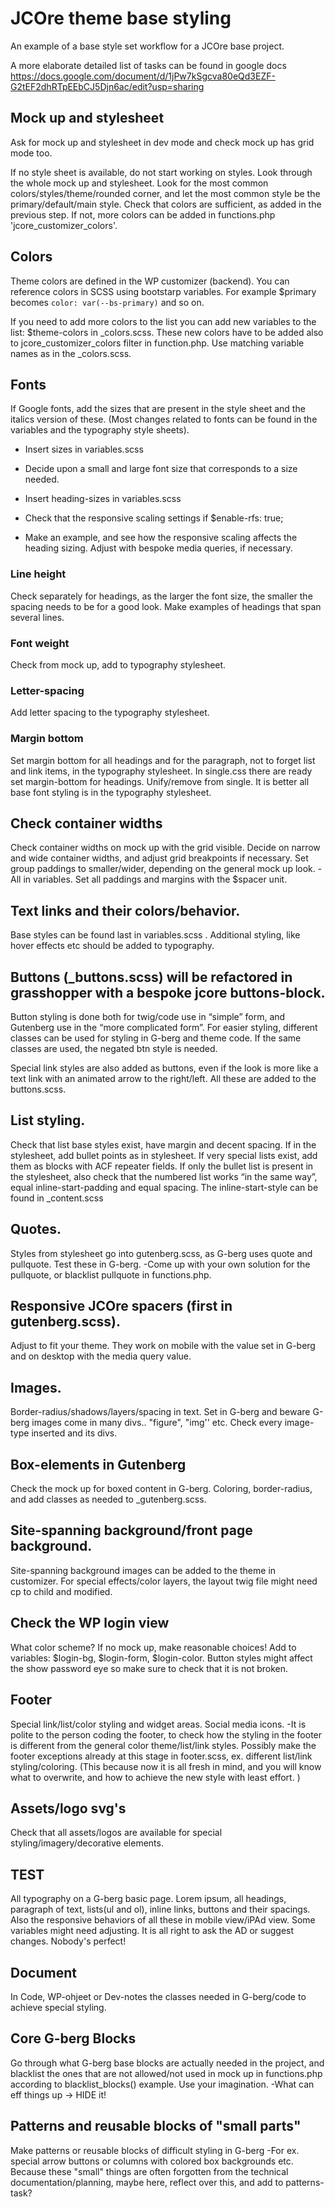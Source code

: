# JCOre theme base styling

An example of a base style set workflow for a JCOre base project.

A more elaborate detailed list of tasks can be found in google docs https://docs.google.com/document/d/1jPw7kSgcva80eQd3EZF-G2tEF2dhRTpEEbCJ5Djn6ac/edit?usp=sharing

## Mock up and stylesheet

Ask for mock up and stylesheet in dev mode and check mock up has grid mode too.

If no style sheet is available, do not start working on styles. Look through the whole mock up and stylesheet. Look for the most common colors/styles/theme/rounded corner, and let the most common style be the primary/default/main style.
Check that colors are sufficient, as added in the previous step. If not, more colors can be added in functions.php 'jcore_customizer_colors'.

## Colors

Theme colors are defined in the WP customizer (backend). You can reference colors in SCSS using bootstarp variables. For example $primary becomes `color: var(--bs-primary)` and so on.

If you need to add more colors to the list you can add new variables to the list: $theme-colors in \_colors.scss. These new colors have to be added also to jcore_customizer_colors filter in function.php. Use matching variable names as in the \_colors.scss.

## Fonts

If Google fonts, add the sizes that are present in the style sheet and the italics version of these. (Most changes related to fonts can be found in the variables and the typography style sheets).

- Insert sizes in variables.scss

- Decide upon a small and large font size that corresponds to a size needed.

- Insert heading-sizes in variables.scss

- Check that the responsive scaling settings if $enable-rfs: true;

- Make an example, and see how the responsive scaling affects the heading sizing. Adjust with bespoke media queries, if necessary.

### Line height

Check separately for headings, as the larger the font size, the smaller the spacing needs to be for a good look. Make examples of headings that span several lines.

### Font weight

Check from mock up, add to typography stylesheet.

### Letter-spacing

Add letter spacing to the typography stylesheet.

### Margin bottom

Set margin bottom for all headings and for the paragraph, not to forget list and link items, in the typography stylesheet. In single.css there are ready set margin-bottom for headings. Unify/remove from single. It is better all base font styling is in the typography stylesheet.

## Check container widths

Check container widths on mock up with the grid visible. Decide on narrow and wide container widths, and adjust grid breakpoints if necessary. Set group paddings to smaller/wider, depending on the general mock up look. -All in variables. Set all paddings and margins with the $spacer unit.

## Text links and their colors/behavior.

Base styles can be found last in variables.scss . Additional styling, like hover effects etc should be added to typography.

## Buttons (\_buttons.scss) will be refactored in grasshopper with a bespoke jcore buttons-block.

Button styling is done both for twig/code use in “simple” form, and Gutenberg use in the “more complicated form”. For easier styling, different classes can be used for styling in G-berg and theme code. If the same classes are used, the negated btn style is needed.

Special link styles are also added as buttons, even if the look is more like a text link with an animated arrow to the right/left. All these are added to the buttons.scss.

## List styling.

Check that list base styles exist, have margin and decent spacing. If in the stylesheet, add bullet points as in stylesheet. If very special lists exist, add them as blocks with ACF repeater fields. If only the bullet list is present in the stylesheet, also check that the numbered list works “in the same way”, equal inline-start-padding and equal spacing. The inline-start-style can be found in \_content.scss

## Quotes.

Styles from stylesheet go into gutenberg.scss, as G-berg uses quote and pullquote. Test these in G-berg. -Come up with your own solution for the pullquote, or blacklist pullquote in functions.php.

## Responsive JCOre spacers (first in gutenberg.scss).

Adjust to fit your theme. They work on mobile with the value set in G-berg and on desktop with the media query value.

## Images.

Border-radius/shadows/layers/spacing in text. Set in G-berg and beware G-berg images come in many divs.. "figure", "img'' etc. Check every image-type inserted and its divs.

## Box-elements in Gutenberg

Check the mock up for boxed content in G-berg. Coloring, border-radius, and add classes as needed to \_gutenberg.scss.

## Site-spanning background/front page background.

Site-spanning background images can be added to the theme in customizer. For special effects/color layers, the layout twig file might need cp to child and modified.

## Check the WP login view

What color scheme? If no mock up, make reasonable choices! Add to variables: $login-bg, $login-form, $login-color. Button styles might affect the show password eye so make sure to check that it is not broken.

## Footer

Special link/list/color styling and widget areas. Social media icons. -It is polite to the person coding the footer, to check how the styling in the footer is different from the general color theme/list/link styles. Possibly make the footer exceptions already at this stage in footer.scss, ex. different list/link styling/coloring. (This because now it is all fresh in mind, and you will know what to overwrite, and how to achieve the new style with least effort. )

## Assets/logo svg's

Check that all assets/logos are available for special styling/imagery/decorative elements.

## TEST

All typography on a G-berg basic page. Lorem ipsum, all headings, paragraph of text, lists(ul and ol), inline links, buttons and their spacings. Also the responsive behaviors of all these in mobile view/iPAd view. Some variables might need adjusting. It is all right to ask the AD or suggest changes. Nobody's perfect!

## Document

In Code, WP-ohjeet or Dev-notes the classes needed in G-berg/code to achieve special styling.

## Core G-berg Blocks

Go through what G-berg base blocks are actually needed in the project, and blacklist the ones that are not allowed/not used in mock up in functions.php according to blacklist_blocks() example. Use your imagination. -What can eff things up -> HIDE it!

## Patterns and reusable blocks of "small parts"

Make patterns or reusable blocks of difficult styling in G-berg -For ex. special arrow buttons or columns with colored box backgrounds etc.
Because these "small" things are often forgotten from the technical documentation/planning, maybe here, reflect over this, and add to patterns-task?
